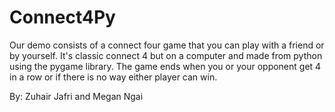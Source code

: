 # Connect4Py
Our demo consists of a connect four game that you can play with a friend or by yourself. It's classic connect 4 but on a computer and made from python using the pygame library. The game ends when you or your opponent get 4 in a row or if there is no way either player can win.


By: Zuhair Jafri and Megan Ngai
